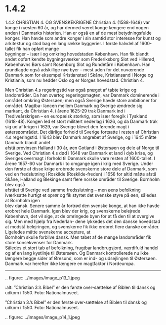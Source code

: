 # 1.4.2

1.4.2 
CHRISTIAN 4. OG SVENSKEKRIGENE
Christian 4. (1588-1648) var konge i næsten 
60 år, og har dermed været konge længere 
end nogen anden i Danmarks historien. 
Han er også en af de mest betydningsfulde 
konger. Han havde som andre konger i sin 
samtid stor interesse for kunst og arkitektur 
og stod bag en lang række byggerier. I første 
halvdel	af	1600-tallet	fik	han	opført	mange	
bygninger – især i og omkring hovedstaden 
København.	 Han	 fik	 blandt	 andet	 opført	
kendte bygningsværker som Frederiksborg 
Slot ved Hillerød, Københavns Børs samt 
Rosenborg Slot og Rundetårn i København. 
Han grundlagde også adskillige nye byer 
– mest uden for det nuværende Danmark 
som for eksempel Kristianstad i Skåne, 
Kristiansand i Norge og Kristiania, som nu 
hedder Oslo og er Norges hovedstad. 
Christian 4.
 
 Men Christian 4.s regeringstid var også præget af tabte krige og landområder. 
Da han overtog regeringsmagten, var Danmark dominerende i området omkring 
Østersøen; men også Sverige havde store ambitioner for området. Magtba-
lancen mellem Danmark og Sverige ændrede sig markant, da Christian 4. i årene 
1625-29 trak Danmark ind i Trediveårskrigen – en europæisk storkrig, som især 
foregik i Tyskland (1618-48). Kongen led et stort militært nederlag i 1626, og 
da Danmark trak sig ud af krigen i 1629, var Sverige blevet den førende magt i 
østersøområdet.
Det dårlige forhold til Sverige fortsatte i resten af Christian 4.s regeringstid. 
I 1643	blev	Danmark	angrebet	af	Sverige,	og	i	1645	måtte	Danmark	blandt	andet	
afstå provinsen Halland i 30 år, øen Gotland i Østersøen og dele af Norge til 
Sverige. Ved Christian 4.s død i 1648 var Danmark et land i dyb krise, og Sveriges 
overmagt i forhold til Danmark skulle vare resten af 1600-tallet.
I årene 1657-60 var Danmark i to omgange igen i krig med Sverige. Under den 
første af disse krige erobrede svenskerne store dele af Danmark, som ved en 
fredslutning i Roskilde (Roskilde-freden) i 1658 for altid måtte afstå Skåne, 
Halland	og	Blekinge	samt	flere	norske	områder	til	Sverige.	Bornholm	blev	også	
afstået til Sverige ved samme fredsslutning – men øens befolkning iværksatte 
hurtigt	et	oprør	og	fik	styrtet	det	svenske	styre	på	øen,	således	at	Bornholm	igen	
blev dansk.
Senere samme år fortrød den svenske konge, at han ikke havde erobret hele 
Danmark. Igen blev der krig, og svenskerne belejrede København, det vil sige, at 
de omringede byen for at få den til at overgive sig. Men med hjælp fra Nederlan-
dene lykkedes det den danske hovedstad at modstå belejringen, og svenskerne 
fik	ikke	erobret	flere	danske	områder.	Ligeledes	måtte	svenskerne	acceptere,	at	
Bornholm skulle forblive dansk. 
Men	 tabet	 af	 de	 mange	 landområder	 fik	 store	 konsekvenser	 for	 Danmark.	
Således et stort tab af befolkning, frugtbar landbrugsjord, værdifuld handel og 
af en lang kystlinje til Østersøen. Og Danmark kontrollerede nu ikke længere 
begge sider af Øresund, som er ind- og udsejlingen til Østersøen. Danmark var 
herefter ikke længere en magtfaktor i Nordeuropa.


---

<!-- Figures extracted from nearby pages -->

.. figure:: ../images/image_p13_1.jpeg

   :alt: ”Christian 3.’s Bibel” er den første over-sættelse af Biblen til dansk og udkom i 1550. Foto:  Nationalmuseet.

   ”Christian 3.’s Bibel” er den første over-sættelse af Biblen til dansk og udkom i 1550. Foto:  Nationalmuseet.

.. figure:: ../images/image_p14_1.jpeg


